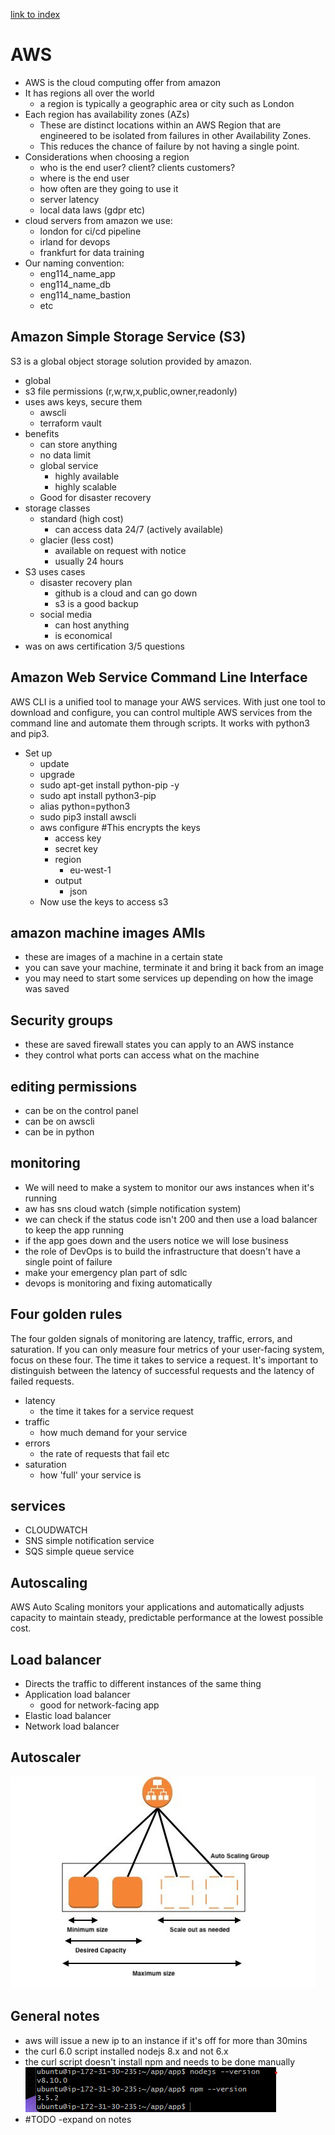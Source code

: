 [link to index](/readme.md)  
# AWS
- AWS is the cloud computing offer from amazon
- It has regions all over the world
    - a region is typically a geographic area or city such as London
- Each region has availability zones (AZs)
    - These are distinct locations within an AWS Region that are engineered to be isolated from failures in other Availability Zones.
    - This reduces the chance of failure by not having a single point.
- Considerations when choosing a region
    - who is the end user? client? clients customers?
    - where is the end user
    - how often are they going to use it
    - server latency
    - local data laws (gdpr etc)
- cloud servers from amazon we use:
    - london for ci/cd pipeline
    - irland for devops
    - frankfurt for data training
- Our naming convention:
    - eng114_name_app
    - eng114_name_db
    - eng114_name_bastion
    - etc


## Amazon Simple Storage Service (S3)
S3 is a global object storage solution provided by amazon.
- global
- s3 file permissions (r,w,rw,x,public,owner,readonly)
- uses aws keys, secure them
    - awscli
    - terraform vault
- benefits
    - can store anything
    - no data limit
    - global service
        - highly available
        - highly scalable
    - Good for disaster recovery
- storage classes
    - standard (high cost)
        - can access data 24/7 (actively available)
    - glacier (less cost)
        - available on request with notice
        - usually 24 hours
- S3 uses cases
    - disaster recovery plan
        - github is a cloud and can go down
        - s3 is a good backup
    - social media
        - can host anything
        - is economical
- was on aws certification 3/5 questions

## Amazon Web Service Command Line Interface
AWS CLI is a unified tool to manage your AWS services. With just one tool to download and configure, you can control multiple AWS services from the command line and automate them through scripts. It works with python3 and pip3.

- Set up
    - update
    - upgrade
    - sudo apt-get install python-pip -y
    - sudo apt install python3-pip
    - alias python=python3
    - sudo pip3 install awscli
    - aws configure #This encrypts the keys
        - access key
        - secret key
        - region
            - eu-west-1
        - output
            - json
    - Now use the keys to access s3


## amazon machine images AMIs
- these are images of a machine in a certain state
- you can save your machine, terminate it and bring it back from an image
- you may need to start some services up depending on how the image was saved

## Security groups
- these are saved firewall states you can apply to an AWS instance
- they control what ports can access what on the machine

## editing permissions
- can be on the control panel
- can be on awscli
- can be in python

## monitoring 
- We will need to make a system to monitor our aws instances when it's running
- aw has sns cloud watch (simple notification system)
- we can check if the status code isn't 200 and then use a load balancer to keep the app running
- if the app goes down and the users notice we will lose business
- the role of DevOps is to build the infrastructure that doesn't have a single point of failure 
- make your emergency plan part of sdlc
- devops is monitoring  and fixing automatically

## Four golden rules
The four golden signals of monitoring are latency, traffic, errors, and saturation. If you can only measure four metrics of your user-facing system, focus on these four. The time it takes to service a request. It's important to distinguish between the latency of successful requests and the latency of failed requests.  

- latency
    - the time it takes for a service request
- traffic
    - how much demand for your service
- errors
    - the rate of requests that fail etc
- saturation
    - how 'full' your service is

## services
- CLOUDWATCH
- SNS simple notification service
- SQS simple queue service

## Autoscaling
AWS Auto Scaling monitors your applications and automatically adjusts capacity to maintain steady, predictable performance at the lowest possible cost. 

## Load balancer
- Directs the traffic to different instances of the same thing
- Application load balancer
    - good for network-facing app
- Elastic load balancer
- Network load balancer   

## Autoscaler
![autoscaler](/Documentation/resources/aws/auto_scaler.jpeg)


## General notes
- aws will issue a new ip to an instance if it's off for more than 30mins
- the curl 6.0 script installed nodejs 8.x and not 6.x
- the curl script doesn't install npm and needs to be done manually  
![node and npm version screenshot](/Documentation/resources/app_node_version.png)
- #TODO -expand on notes


